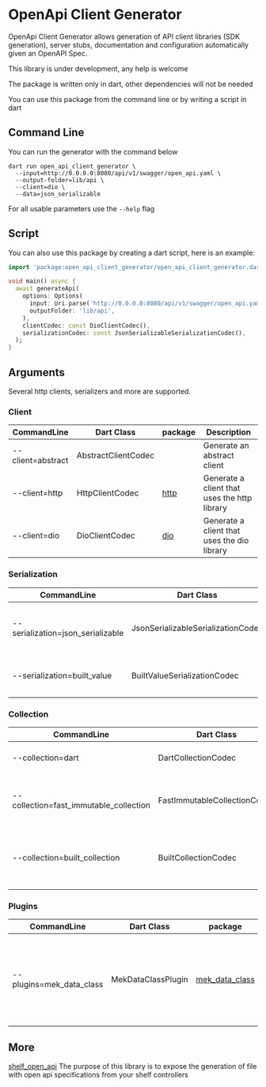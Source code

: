 
# OpenApi Client Generator

OpenApi Client Generator allows generation of API client libraries (SDK generation), server stubs, documentation and configuration automatically given an OpenAPI Spec.

This library is under development, any help is welcome

The package is written only in dart, other dependencies will not be needed

You can use this package from the command line or by writing a script in dart

## Command Line

You can run the generator with the command below

```shell
dart run open_api_client_generator \
  --input=http://0.0.0.0:8080/api/v1/swagger/open_api.yaml \
  --output-folder=lib/api \
  --client=dio \
  --data=json_serializable
```

For all usable parameters use the `--help` flag

## Script

You can also use this package by creating a dart script, here is an example:

```dart
import 'package:open_api_client_generator/open_api_client_generator.dart';

void main() async {
  await generateApi(
    options: Options(
      input: Uri.parse('http://0.0.0.0:8080/api/v1/swagger/open_api.yaml'),
      outputFolder: 'lib/api',
    ),
    clientCodec: const DioClientCodec(),
    serializationCodec: const JsonSerializableSerializationCodec(),
  );
}
```

## Arguments

Several http clients, serializers and more are supported.

### Client

| CommandLine       | Dart Class          | package | Description                                            |
|-------------------|---------------------|---------|--------------------------------------------------------|
| --client=abstract | AbstractClientCodec |         | Generate an abstract client                            |
| --client=http     | HttpClientCodec     | [http]  | Generate a client that uses the http library           |
| --client=dio      | DioClientCodec      | [dio]   | Generate a client that uses the dio library            |


### Serialization

| CommandLine                       | Dart Class                         | package             | Description                                              |
|-----------------------------------|------------------------------------|---------------------|----------------------------------------------------------|
| --serialization=json_serializable | JsonSerializableSerializationCodec | [json_serializable] | Generate serialization use the json_serializable package |
| --serialization=built_value       | BuiltValueSerializationCodec       | [built_value]       | Generate serialization use the built_value package       |

### Collection

| CommandLine                            | Dart Class                   | package                     | Description                                        |
|----------------------------------------|------------------------------|-----------------------------|----------------------------------------------------|
| --collection=dart                      | DartCollectionCodec          |                             | Use List an Map from dart core                     |
| --collection=fast_immutable_collection | FastImmutableCollectionCodec | [fast_immutable_collection] | Instead of List and Map use IList and IMap         |
| --collection=built_collection          | BuiltCollectionCodec         | [built_collection]          | Instead of List and Map use BuiltList and BuiltMap |

### Plugins

| CommandLine              | Dart Class         | package          | Description                                                                       |
|--------------------------|--------------------|------------------|-----------------------------------------------------------------------------------|
| --plugins=mek_data_class | MekDataClassPlugin | [mek_data_class] | Generates data classes with Data Class annotation, implements toString and equals |

## More

[shelf_open_api] The purpose of this library is to expose the generation of file with open api specifications from your shelf controllers

[http]: https://pub.dev/packages/http
[dio]: https://pub.dev/packages/dio
[json_serializable]: https://pub.dev/packages/json_serializable
[built_value]: https://pub.dev/packages/built_value
[fast_immutable_collection]: https://pub.dev/packages/fast_immutable_collection
[built_collection]: https://pub.dev/packages/built_collection
[mek_data_class]: https://pub.dev/packages/mek_data_class
[shelf_open_api]: https://pub.dev/packages/shelf_open_api
